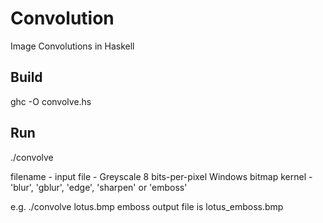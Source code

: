 # Convolution
Image Convolutions in Haskell

## Build
ghc -O convolve.hs

## Run
./convolve <filename> <kernel>

filename - input file - Greyscale 8 bits-per-pixel Windows bitmap
kernel   - 'blur', 'gblur', 'edge', 'sharpen' or 'emboss'

e.g. ./convolve lotus.bmp emboss
output file is lotus_emboss.bmp
